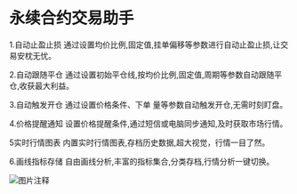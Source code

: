 # 永续合约交易助手

1.自动止盈止损
通过设置均价比例,固定值,挂单偏移等参数进行自动止盈止损,让交易安枕无忧。

2.自动跟随平仓
通过设置初始平仓线,按均价比例,固定值,周期等参数自动跟随平仓,收获最大利益。

3.自动触发开仓
通过设置价格条件、下单 量等参数自动触发开仓,无需时刻盯盘。

4.价格提醒通知
设置价格提醒条件,通过短信或电脑同步通知,及时获取市场行情。

5实时行情图表
内置实时行情图表,存档历史数据,超大视觉，行情一目了然。

6.画线指标存储
自由画线分析,丰富的指标集合,分类存档,行情分析一键切换。

![图片注释](http://storage-uqer.datayes.com/5d723458a7a3a20150f6d44c/ef6ecf1c-d090-11e9-9c05-0242ac140002)
